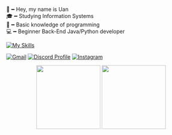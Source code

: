 👋╺╸Hey, my name is Uan<br>
🎓╺╸Studying Information Systems<br>
🌱╺╸Basic knowledge of programming<br>
💻╺╸Beginner Back-End Java/Python developer<br>

[![My Skills](https://skillicons.dev/icons?i=java,py)](https://skillicons.dev)

[![Gmail](https://img.shields.io/badge/Gmail-333333?style=for-the-badge&logo=gmail&logoColor=red)](mailto:uanesfrancisco@gmail.com)
[![Discord Profile](https://img.shields.io/badge/Discord-5865F2?style=for-the-badge&logo=discord&logoColor=white)](https://discord.com/users/1328118129385279539)
[![Instagram](https://img.shields.io/badge/-Instagram-%23E4405F?style=for-the-badge&logo=instagram&logoColor=white)](https://www.instagram.com/uaanes/)

<div align= "center">
  <img height="170em" src="https://github-readme-stats.vercel.app/api/top-langs/?username=uanesdev&layout=compact&langs_count=8&theme=dark"/>
  <img height="170em" src="https://github-readme-stats.vercel.app/api?username=uanesdev&show_icons=true&include_all_commits=true&count_private=true&theme=dark"/>
</div>
